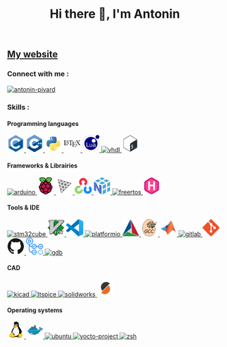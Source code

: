 <h1 align="center">Hi there 👋, I'm Antonin</h1>

<br>

<h2><a href="https://antoninpvr.github.io/website/" >My website</a> </h2>

<h3 align="left">Connect with me :</h3>
<p align="left">
<a href="https://www.linkedin.com/in/antonin-pivard-708762200" target="_blank"><img align="center" src="https://raw.githubusercontent.com/rahuldkjain/github-profile-readme-generator/master/src/images/icons/Social/linked-in-alt.svg" alt="antonin-pivard" height="30" width="40" /></a>
</p>

<h3 align="left">Skills :</h3>

<h4 aligh="left">Programming languages</h4>
<p align="left"> 
<a href="https://www.cprogramming.com" target="_blank" rel="noreferrer"> <img src="https://raw.githubusercontent.com/devicons/devicon/master/icons/c/c-original.svg" alt="c" width="40" height="40"/> </a> 
<a href="https://www.w3schools.com/cpp/" target="_blank" rel="noreferrer"> <img src="https://raw.githubusercontent.com/devicons/devicon/master/icons/cplusplus/cplusplus-original.svg" alt="cplusplus" width="40" height="40"/> </a> 
<a href="https://www.python.org" target="_blank" rel="noreferrer"> <img src="https://raw.githubusercontent.com/devicons/devicon/master/icons/python/python-original.svg" alt="python" width="40" height="40"/> </a>
<a href="https://www.latex-project.org/" target="_blank" rel="noreferrer"> <img src="https://raw.githubusercontent.com/devicons/devicon/refs/heads/master/icons/latex/latex-original.svg" alt="latex" width="40" height="40"/> </a>
<a href="https://www.lua.org/" target="_blank" rel="noreferrer"> <img src="https://raw.githubusercontent.com/devicons/devicon/refs/heads/master/icons/lua/lua-original.svg" alt="lua" width="40" height="40"/> </a>
<a href="https://ieeexplore.ieee.org/document/8938196" target="_blank" rel="noreferrer"> <img src="https://raw.githubusercontent.com/SublimeText/AFileIcon/refs/heads/master/icons/svg/file_type_vhdl.svg" alt="vhdl" width="40" height="40"/> </a>
<a href="https://www.linux.org" target="_blank" rel="noreferrer"> <img src="https://raw.githubusercontent.com/devicons/devicon/master/icons/bash/bash-original.svg" alt="bash" width="40" height="40"/> </a>

</p>

<h4 aligh="left">Frameworks & Librairies</h4>
<p align="left">

<a href="https://www.arduino.cc" target="_blank" rel="noreferrer"> <img src="https://cdn.worldvectorlogo.com/logos/arduino-1.svg" alt="arduino" width="40" height="40"/> </a> 
<a href="https://www.raspberrypi.com/" target="_blank" rel="noreferrer"> <img src="https://raw.githubusercontent.com/devicons/devicon/refs/heads/master/icons/raspberrypi/raspberrypi-original.svg" alt="raspberry-pi" width="40" height="40"/> </a>
<a href="https://threejs.org/" target="_blank" rel="noreferrer"> <img src="https://raw.githubusercontent.com/devicons/devicon/refs/heads/master/icons/threejs/threejs-original.svg" alt="threejs" width="40" height="40"/> </a>
<a href="https://opencv.org/" target="_blank" rel="noreferrer"> <img src="https://raw.githubusercontent.com/devicons/devicon/refs/heads/master/icons/opencv/opencv-original.svg
" alt="opencv" width="40" height="40"/> </a>
<a href="https://numpy.org/" target="_blank" rel="noreferrer"> <img src="https://raw.githubusercontent.com/devicons/devicon/refs/heads/master/icons/numpy/numpy-original.svg" alt="numpy" width="40" height="40"/> </a>
<a href="https://www.freertos.org/" target="_blank" rel="noreferrer"> <img src="https://upload.wikimedia.org/wikipedia/commons/3/3e/FreeRTOS_logo_2005.svg" alt="freertos" width="70" height="40"/> </a>
<a href="https://gohugo.io/" target="_blank" rel="noreferrer"> <img src="https://raw.githubusercontent.com/devicons/devicon/refs/heads/master/icons/hugo/hugo-original.svg" alt="gohugo" width="40" height="40"/> </a>
</p>

<h4 aligh="left">Tools & IDE</h4>
<p align="left">
<a href="https://www.st.com/content/st_com/en/ecosystems/stm32cube-ecosystem.html" target="_blank" rel="noreferrer"> <img src="https://user-images.githubusercontent.com/16562333/54928769-ba986300-4f14-11e9-91d7-ecc6640d1989.png" alt="stm32cube" width="40" height="40"/> </a>
<a href="https://www.vim.org/" target="_blank" rel="noreferrer"> <img src="https://raw.githubusercontent.com/devicons/devicon/refs/heads/master/icons/vim/vim-original.svg" alt="vim" width="40" height="40"/> </a>
<a href="https://code.visualstudio.com/" target="_blank" rel="noreferrer"> <img src="https://raw.githubusercontent.com/devicons/devicon/refs/heads/master/icons/vscode/vscode-original.svg" alt="vscode" width="40" height="40"/> </a>
<a href="https://platformio.org/" target="_blank" rel="noreferrer"> <img src="https://cdn.platformio.org/images/platformio-logo.17fdc3bc.png" alt="platformio" width="40" height="40"/> </a>
<a href="https://cmake.org/" target="_blank" rel="noreferrer"> <img src="https://raw.githubusercontent.com/devicons/devicon/master/icons/cmake/cmake-original.svg" alt="cmake" width="40" height="40"/> </a> 
<a href="https://gcc.gnu.org/" target="_blank" rel="noreferrer"> <img src="https://raw.githubusercontent.com/devicons/devicon/refs/heads/master/icons/gcc/gcc-original.svg" alt="gcc" width="40" height="40"/> </a> 
<a href="https://www.mathworks.com/products/matlab.html" target="_blank" rel="noreferrer"> <img src="https://raw.githubusercontent.com/devicons/devicon/refs/heads/master/icons/matlab/matlab-original.svg" alt="matlab" width="40" height="40"/> </a>
<a href="https://gitlab.com" target="_blank" rel="noreferrer"> <img src="https://about.gitlab.com/images/press/logo/svg/gitlab-logo-500.svg" alt="gitlab" height="50"/> </a>
<a href="https://git-scm.com/" target="_blank" rel="noreferrer"> <img src="https://raw.githubusercontent.com/devicons/devicon/refs/heads/master/icons/git/git-original.svg" alt="git" width="40" height="40"/> </a> 
<a href="https://github.com/" target="_blank" rel="noreferrer"> <img src="https://raw.githubusercontent.com/devicons/devicon/refs/heads/master/icons/github/github-original.svg" alt="github" width="40" height="40"/> </a> 
<a href="https://docs.github.com/en/actions" target="_blank" rel="noreferrer"> <img src="https://raw.githubusercontent.com/devicons/devicon/refs/heads/master/icons/githubactions/githubactions-original.svg" alt="github-actions" width="40" height="40"/> </a>
<a href="https://www.sourceware.org/gdb/" target="_blank" rel="noreferrer"> <img src="https://upload.wikimedia.org/wikipedia/commons/7/7f/GDB_Archer_Fish_by_Andreas_Arnez.svg" alt="gdb" width="60" height="40"/> </a>
</p>

<h4 aligh="left">CAD</h4>
<p align="left">
<a href="https://www.kicad.org/" target="_blank" rel="noreferrer"> <img src="https://upload.wikimedia.org/wikipedia/commons/5/59/KiCad-Logo.svg" alt="kicad" width="80" height="40"/> </a>
<a href="https://www.analog.com/en/resources/design-tools-and-calculators/ltspice-simulator.html" target="_blank" rel="noreferrer"> <img src="https://upload.wikimedia.org/wikipedia/en/c/c0/Linear_Technology_Corporation_logo.svg" alt="ltspice" width="100" height="30"/> </a>
<a href="https://www.solidworks.com/" target="_blank" rel="noreferrer"> <img src="https://upload.wikimedia.org/wikipedia/en/d/d2/SolidWorks_Logo.svg" alt="solidworks" width="100" height="30"/> </a>
<a href="https://github.com/prusa3d/PrusaSlicer/" target="_blank" rel="noreferrer"> <img src="https://raw.githubusercontent.com/prusa3d/PrusaSlicer/refs/heads/master/resources/icons/PrusaSlicer.svg" alt="prusa-slicer" width="40" height="40"/> </a>
</p>


<h4 align="left">Operating systems</h4>
<p align="left">
<a href="https://www.linux.org" target="_blank" rel="noreferrer"> <img src="https://raw.githubusercontent.com/devicons/devicon/master/icons/linux/linux-original.svg" alt="linux" width="40" height="40"/> </a> 
<a href="https://www.docker.com" target="_blank" rel="noreferrer"> <img src="https://raw.githubusercontent.com/devicons/devicon/master/icons/docker/docker-original.svg" alt="docker" width="40" height="40"/> </a> 
<a href="https://ubuntu.com" target="_blank" rel="noreferrer"> <img src="https://assets.ubuntu.com/v1/594d0a0c-Canonical%20Ubuntu%20Dark.svg" alt="ubuntu" width="40" height="40"/> </a>
<a href="https://www.yoctoproject.org/" target="_blank" rel="noreferrer"> <img src="https://upload.wikimedia.org/wikipedia/commons/0/00/Yocto_Project_logo.svg" alt="yocto-project" width="40" height="40"/> </a>
<a href="https://ohmyz.sh/" target="_blank" rel="noreferrer"> <img src="https://upload.wikimedia.org/wikipedia/commons/7/75/Z_Shell_Logo_Color_Vertical.svg" alt="zsh" width="40" height="40"/> </a>

</p>
